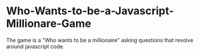 # Who-Wants-to-be-a-Javascript-Millionare-Game
The game is a "Who wants to be a millionaire" asking questions that revolve around javascript code. 
